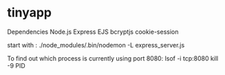 # tinyapp

Dependencies
Node.js
Express
EJS
bcryptjs
cookie-session

start with : ./node_modules/.bin/nodemon -L express_server.js

To find out which process is currently using port 8080:
lsof -i tcp:8080
kill -9 PID
